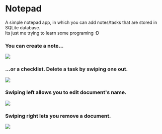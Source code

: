 # Notepad
A simple notepad app, in which you can add notes/tasks that are stored in SQLite database.  
Its just me trying to learn some programing :D

### You can create a note...
<a href="https://imgflip.com/gif/3elwxe"><img src="https://i.imgflip.com/3elwxe.gif"/></a>  
### ...or a checklist. Delete a task by swiping one out.
<a href="https://imgflip.com/gif/3elwd7"><img src="https://i.imgflip.com/3elwd7.gif"/></a>  
### Swiping left allows you to edit document's name.
<a href="https://imgflip.com/gif/3elx4y"><img src="https://i.imgflip.com/3elx4y.gif"/></a>  
### Swiping right lets you remove a document.
<a href="https://imgflip.com/gif/3elxcp"><img src="https://i.imgflip.com/3elxcp.gif"/></a>
